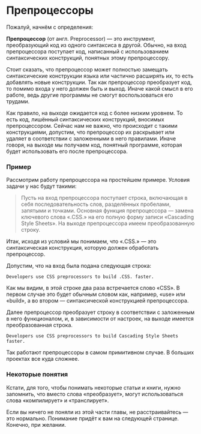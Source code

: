 # Препроцессоры

Пожалуй, начнём с определения:

**Препроцессор** (от англ. Preprocessor) — это инструмент, преобразующий код из одного синтаксиса в другой. Обычно, на вход препроцессора поступает код, написанный с использованием синтаксических конструкций, понятных этому препроцессору.

Стоит сказать, что препроцессор может полностью замещать синтаксические конструкции языка или частично расширять их, то есть добавлять новые конструкции. Так как препроцессор преобразует код, то помимо входа у него должен быть и выход. Иначе какой смысл в его работе, ведь другие программы не смогут воспользоваться его трудами.

Как правило, на выходе ожидается код с более низким уровнем. То есть код, лишённый синтаксических конструкций, вносимых препроцессором. Сейчас нам не важно, что происходит с такими конструкциями, допустим, что препроцессор их раскрывает или удаляет в соответствии с заложенными в него правилами. Иначе говоря, на выходе мы получаем код, понятный программе, которая будет использовать его после препроцессора.



### Пример

Рассмотрим работу препроцессора на простейшем примере. Условия задачи у нас будут такими:

> Пусть на вход препроцессора поступает строка, включающая в себя последовательность слов, разделённых пробелами, запятыми и точками. Основная функция препроцессора — замена ключевого слова «.CSS.» на его полную форму записи «Cascading Style Sheets». На выходе препроцессора имеем преобразованную строку.

Итак, исходя из условий мы понимаем, что «.CSS.» — это синтаксическая конструкция, которую должен обработать препроцессор.

Допустим, что на вход была подана следующая строка:

```
Developers use CSS preprocessors to build .CSS. faster.
```

Как мы видим, в этой строке два раза встречается слово «CSS». В первом случае это будет обычным словом как, например, «use» или «build», а во втором — синтаксической конструкцией препроцессора.

Далее препроцессор преобразует строку в соответствии с заложенным в него функционалом, и, в зависимости от настроек, на выходе имеется преобразованная строка.


```
Developers use CSS preprocessors to build Cascading Style Sheets faster.
```

Так работают препроцессоры в самом примитивном случае. В больших проектах все куда сложнее.



### Некоторые понятия

Кстати, для того, чтобы понимать некоторые статьи и книги, нужно запомнить, что вместо слова «преобразует», могут использоваться слова «компилирует» и «транслирует».

Если вы ничего не поняли из этой части главы, не расстраивайтесь — это нормально. Понимание придёт к вам на следующей странице. Конечно, при желании.
